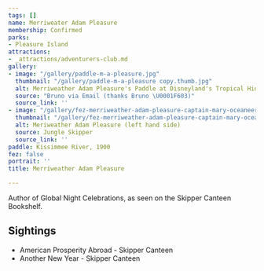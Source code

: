 ```yaml
---
tags: []
name: Merriweater Adam Pleasure
membership: Confirmed
parks:
- Pleasure Island
attractions:
- _attractions/adventurers-club.md
gallery:
- image: "/gallery/paddle-m-a-pleasure.jpg"
  thumbnail: "/gallery/paddle-m-a-pleasure copy.thumb.jpg"
  alt: Merriweather Adam Pleasure's Paddle at Disneyland's Tropical Hideaway
  source: "Bruno via Email (thanks Bruno \U0001F603)"
  source_link: ''
- image: "/gallery/fez-merriweather-adam-pleasure-captain-mary-oceaneer.jpeg"
  thumbnail: "/gallery/fez-merriweather-adam-pleasure-captain-mary-oceaneer.thumb.jpeg"
  alt: Meriweather Adam Pleasure (left hand side)
  source: Jungle Skipper
  source_link: ''
paddle: Kissimmee River, 1900
fez: false
portrait: ''
title: Merriweather Adam Pleasure

---
```

Author of Global Night Celebrations, as seen on the Skipper Canteen Bookshelf.

## Sightings

* American Prosperity Abroad - Skipper Canteen
* Another New Year - Skipper Canteen